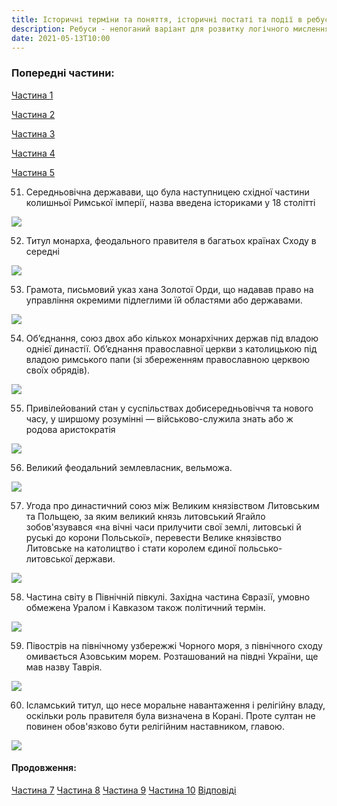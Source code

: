 ```yaml
---
title: Історичні терміни та поняття, історичні постаті та події в ребусах. Частина 6
description: Ребуси - непоганий варіант для розвитку логічного мислення, адже їх розгадування потребує неабиякої кмітливості. Ви можете використати такі ребуси під час підготовки до будь-якого уроку. Зрештою, навіть найсерйозніше завдання може стати трохи цікавішим саме завдяки несподіваному ребусу.
date: 2021-05-13T10:00
---
```


### Попередні частини:

[Частина 1](/lessons/5-8-klas-rebusi)

[Частина 2](/lessons/5-8-klas-rebusi-2)

[Частина 3](/lessons/5-8-klas-rebusi-3)

[Частина 4](/lessons/5-8-klas-rebusi-4)

[Частина 5](/lessons/5-8-klas-rebusi-5)

51. Середньовічна державави, що була наступницею східної  частини колишньої Римської імперії, назва введена істориками у 18 столітті

![](/uploads/5-8-klas-rebusi-51.png)

52. Титул монарха, феодального правителя в багатьох країнах Сходу в середні

![](/uploads/5-8-klas-rebusi-52.png)

53. Грамота, письмовий указ хана Золотої Орди, що надавав право на управління окремими підлеглими їй областями або державами.

![](/uploads/5-8-klas-rebusi-53.png)

54. Об’єднання, союз двох або кількох монархічних держав під владою однієї династії. Об’єднання православної церкви з католицькою під владою римського папи (зі збереженням православною церквою своїх обрядів).

![](/uploads/5-8-klas-rebusi-54.png)

55. Привілейований стан у суспільствах добисередньовіччя та нового часу, у ширшому розумінні — військово-служила знать або ж родова аристократія

![](/uploads/5-8-klas-rebusi-55.png)

56. Великий феодальний землевласник, вельможа.

![](/uploads/5-8-klas-rebusi-56.png)

57. Угода про династичний союз між Великим князівством Литовським та Польщею, за яким великий князь литовський Ягайло зобов'язувався «на вічні часи прилучити свої землі, литовські й руські до корони Польської», перевести Велике князівство Литовське на католицтво і стати королем єдиної польсько-литовської держави.

![](/uploads/5-8-klas-rebusi-57.png)

58. Частина світу в Північній півкулі. Західна частина Євразії, умовно обмежена Уралом і Кавказом також політичний термін.

![](/uploads/5-8-klas-rebusi-58.png)

59.  Півострів на північному узбережжі Чорного моря, з північного сходу омивається Азовським морем. Розташований на півдні України, ще мав назву Таврія.

![](/uploads/5-8-klas-rebusi-59.png)

60. Ісламський титул, що несе моральне навантаження і релігійну владу, оскільки роль правителя була визначена в Корані.  Проте султан не повинен обов'язково бути релігійним наставником, главою.

![](/uploads/5-8-klas-rebusi-60.png)

#### Продовження:

[Частина 7](/lessons/5-8-klas-rebusi-7)
[Частина 8](/lessons/5-8-klas-rebusi-8)
[Частина 9](/lessons/5-8-klas-rebusi-9)
[Частина 10](/lessons/5-8-klas-rebusi-10)
[Відповіді](/lessons/5-8-klas-rebusi-10#vidpovidi)
